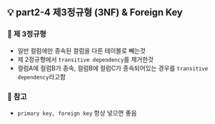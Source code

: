 ## 💡 part2-4 제3정규형 (3NF) & Foreign Key

### 🔹 제 3정규형

- 일반 컬럼에만 종속된 컬럼을 다른 테이블로 빼는것
- 제 2정규형에서 `transitive dependency`를 제거한것
- 컬럼A에 컬럼B가 종속, 컬럼B에 컬럼C가 종속되어있는 경우를 `transitive dependency`라고함

### 🔹 참고

- `primary key, foreign key` 항상 넣으면 좋음
